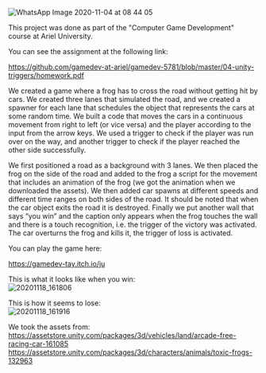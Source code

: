 ![WhatsApp Image 2020-11-04 at 08 44 05](https://user-images.githubusercontent.com/57855070/98078036-f4b04180-1e79-11eb-9bde-48b3d32a201f.jpeg)

This project was done as part of the "Computer Game Development" course at Ariel University.

You can see the assignment at the following link:

https://github.com/gamedev-at-ariel/gamedev-5781/blob/master/04-unity-triggers/homework.pdf

We created a game where a frog has to cross the road without getting hit by cars. We created three lanes that simulated the road, and we created a 
spawner for each lane that schedules the object that represents the cars at some random time. We built a code that moves the cars in a continuous 
movement from right to left (or vice versa) and the player according to the input from the arrow keys. We used a trigger to check if the player was run over on the way, 
and another trigger to check if the player reached the other side successfully.

We first positioned a road as a background with 3 lanes. We then placed the frog on the side of the road and added to the frog a script for the movement that includes an animation of the frog (we got the animation when we downloaded the assets).
We then added car spawns at different speeds and different time ranges on both sides of the road. It should be noted that when the car object exits the road it is destroyed.
Finally we put another wall that says “you win” and the caption only appears when the frog touches the wall and there is a touch recognition, i.e. the trigger of the victory was activated.
The car overturns the frog and kills it, the trigger of loss is activated.

You can play the game here:

https://gamedev-tay.itch.io/ju

This is what it looks like when you win: <br />
![20201118_161806](https://user-images.githubusercontent.com/57855070/99541815-f6215400-29b9-11eb-96fa-f15f940a69c8.gif)

This is how it seems to lose: <br />
![20201118_161916](https://user-images.githubusercontent.com/57855070/99541961-24069880-29ba-11eb-97d7-7ad3ac14a539.gif)

We took the assets from: <br />
https://assetstore.unity.com/packages/3d/vehicles/land/arcade-free-racing-car-161085 <br />
https://assetstore.unity.com/packages/3d/characters/animals/toxic-frogs-132963 <br />

